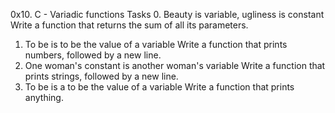 0x10. C - Variadic functions
Tasks
0. Beauty is variable, ugliness is constant
	Write a function that returns the sum of all its parameters.
1. To be is to be the value of a variable
	Write a function that prints numbers, followed by a new line.
2. One woman's constant is another woman's variable
Write a function that prints strings, followed by a new line.
3. To be is a to be the value of a variable
	Write a function that prints anything.
